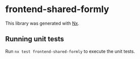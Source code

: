 # frontend-shared-formly

This library was generated with [Nx](https://nx.dev).

## Running unit tests

Run `nx test frontend-shared-formly` to execute the unit tests.
